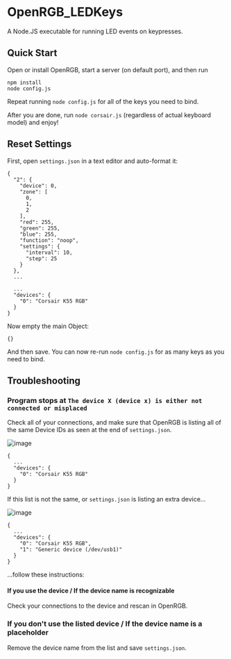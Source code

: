 # OpenRGB_LEDKeys

A Node.JS executable for running LED events on keypresses.

## Quick Start 
Open or install OpenRGB, start a server (on default port), and then run
```
npm install
node config.js
```
Repeat running `node config.js` for all of the keys you need to bind. 

After you are done, run `node corsair.js` (regardless of actual keyboard model) and enjoy!

## Reset Settings

First, open `settings.json` in a text editor and auto-format it:

```
{
  "2": {
    "device": 0,
    "zone": [
      0,
      1,
      2
    ],
    "red": 255,
    "green": 255,
    "blue": 255,
    "function": "noop",
    "settings": {
      "interval": 10,
      "step": 25
    }
  },
  ...
  
  ...
  "devices": {
    "0": "Corsair K55 RGB"
  }
}
```

Now empty the main Object:
```
{}
```
And then save. You can now re-run `node config.js` for as many keys as you need to bind.

## Troubleshooting

### Program stops at `The device X (device x) is either not connected or misplaced`

Check all of your connections, and make sure that OpenRGB is listing all of the same Device IDs as seen at the end of `settings.json`.

![image](https://user-images.githubusercontent.com/58280776/173926561-3754475e-1e97-42ce-a562-fa1b57df3a9a.png)
```
{
  ...
  "devices": {
    "0": "Corsair K55 RGB"
  }
}
```
If this list is not the same, or `settings.json` is listing an extra device...

![image](https://user-images.githubusercontent.com/58280776/173928554-6cb3a222-576f-45ed-b165-7fe77cc01a3a.png)
```
{
  ...
  "devices": {
    "0": "Corsair K55 RGB",
    "1": "Generic device (/dev/usb1)"
  }
}
```
...follow these instructions:

#### If you use the device / If the device name is recognizable

Check your connections to the device and rescan in OpenRGB.

### If you don't use the listed device / If the device name is a placeholder

Remove the device name from the list and save `settings.json`.
